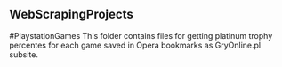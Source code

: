## WebScrapingProjects

#PlaystationGames
This folder contains files for getting platinum trophy percentes for each game saved in Opera bookmarks as GryOnline.pl subsite.
